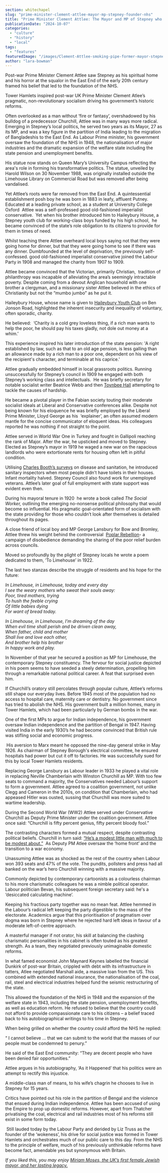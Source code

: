 ```yaml
---
section: whitechapel
slug: "prime-minister-clement-attlee-mayor-mp-stepney-founder-nhs"
title: "Prime Minister Clement Attlee: The Mayor and MP of Stepney who founded the NHS"
publicationDate: "2024-10-07"
categories: 
  - "culture"
  - "history"
  - "local"
tags: 
  - "features"
featuredImage: "/images/Clement-Attlee-smoking-pipe-former-mayor-stepney.jpg"
author: "lara-bowman"
---
```


Post-war Prime Minister Clement Attlee saw Stepney as his spiritual home and his horror at the squalor in the East End of the early 20th century framed his belief that led to the foundation of the NHS.

Tower Hamlets inspired post-war UK Prime Minister Clement Atlee’s pragmatic, non-revolutionary socialism driving his government’s historic reforms. 

Often overlooked as a man without ‘fire or fantasy’, overshadowed by his bulldog of a predecessor Churchill, Attlee was in many ways more radical. Emerging in Stepney’s local politics, he served two years as its Mayor, 27 as its MP, and was a key figure in the partition of India leading to the migration of Bangladeshis to the East End. As Labour Prime minister, his government oversaw the foundation of the NHS in 1948, the nationalisation of major industries and the dramatic expansion of the welfare state including the state pension and unemployment benefits. 

His statue now stands on Queen Mary’s University Campus reflecting the area's role in forming his transformative politics. The statue, unveiled by Harold Wilson on 30 November 1988, was originally installed outside the Limehouse Library on Commercial Road but was removed after being vandalised.

Yet Attlee’s roots were far removed from the East End. A quintessential establishment posh boy he was born in 1883 in leafy, affluent Putney. Educated at a leading private school, as a student at University College Oxford  Attlee was a self-professed good old-fashioned imperialist conservative.  Yet when his brother introduced him to Haileybury House, a Stepney youth club for working-class boys funded by his high school,  he became convinced of the state’s role obligation to its citizens to provide for them in times of need. 

Whilst teaching there Attlee overheard local boys saying not that they were going home for dinner, but that they were going home to see if there was any dinner. Dumbfounded at the level of deprivation, the previously self-confessed. good old-fashioned imperialist conservative joined the Labour Party in 1908 and managed the charity from 1907 to 1909. 

Attlee became convinced that the Victorian, primarily Christian,  tradition of philanthropy was incapable of alleviating the area’s seemingly intractable poverty. Despite coming from a devout Anglican household with one brother a clergyman, and a missionary sister Attlee believed in the ethics of Christianity but not the “mumbo jumbo” as he put it. 

Haileybury House, whose name is given to [Haileybury Youth Club](https://romanroadlondon.com/tower-hamlets-youth-service-launched-13-million-investment/) on Ben Jonson Road, highlighted the inherent insecurity and inequality of voluntary, often sporadic, charity. 

He believed:  ‘Charity is a cold grey loveless thing, if a rich man wants to help the poor, he should pay his taxes gladly, not dole out money at a whim.’ 

This experience inspired his later introduction of the state pension: 'A right established by law, such as that to an old age pension, is less galling than an allowance made by a rich man to a poor one, dependent on his view of the recipient's character, and terminable at his caprice.'

Attlee gradually embedded himself in local grassroots politics. Running unsuccessfully for Stepney’s council in 1909 he engaged with both Stepney’s working class and intellectuals.  He was briefly secretary for notable socialist writer Beatrice Webb and then [Toynbee Hall](https://whitechapellondon.co.uk/toynbee-hall-reducing-poverty-in-tower-hamlets/) attempting to tackle the causes of hardship. 

He became a pivotal player in the Fabian society touting their moderate socialist ideals at Liberal and Conservative conferences alike. Despite not being known for his eloquence he was briefly employed by the Liberal Prime Minister, Lloyd George as his  ‘explainer’, an often assumed modern mantle for the concise communicator of eloquent ideas. His colleagues reported he was nothing if not straight to the point.

Attlee served in World War One in Turkey and fought in Gallipoli reaching the rank of Major. After the war, he upsticked and moved to Stepney. Elected as Stepney’s mayor in 1919 he waged a new war on the rapacious landlords who were extortionate rents for housing often left in pitiful condition. 

Utilising [Charles Booth’s surveys](https://www.economist.com/books-and-arts/2019/10/05/charles-booths-quest-to-fathom-poverty-in-victorian-london) on disease and sanitation, he introduced sanitary inspectors when most people didn’t have toilets in their houses. Infant mortality halved. Stepney Council also found work for unemployed veterans. Attlee’s later goal of full employment with state support was evident even then. 

During his mayoral tenure in 1920  he wrote a book called _The Social Worker,_ outlining the emerging no-nonsense political philosophy that would become so influential. His pragmatic goal-orientated form of socialism with the state providing for those who couldn’t look after themselves is detailed throughout its pages.

A close friend of local boy and MP George Lansbury for Bow and Bromley, Attlee threw his weight behind the controversial  [Poplar Rebellion](https://romanroadlondon.com/political-history-tower-hamlets/)\- a campaign of disobedience demanding the sharing of the poor relief burden across councils. 

Moved so profoundly by the plight of Stepney locals he wrote a poem dedicated to them, ‘To Limehouse’ in 1922.

The last two stanzas describe the struggle of residents and his hope for the future: 

_In Limehouse, in Limehouse, today and every day  
I see the weary mothers who sweat their souls away:  
Poor, tired mothers, trying  
To hush the feeble crying  
Of little babies dying  
For want of bread today._

_In Limehouse, in Limehouse, I’m dreaming of the day  
When evil time shall perish and be driven clean away,  
When father, child and mother  
Shall live and love each other,  
And brother help his brother  
In happy work and play._

In November of that year he secured a position as MP for Limehouse, the contemporary Stepney constituency. The fervour for social justice depicted in his poem seems to have seeded a steely determination, propelling him through a remarkable national political career. A feat that surprised even him. 

If Churchill’s oratory still percolates through popular culture, Attlee’s reforms still shape our everyday lives. Before 1945 most of the population had no access to hospital care, maternity care or dentistry. No government since has tried to abolish the NHS. His government built a million homes, many in Tower Hamlets, which had been particularly by German bombs in the war. 

One of the first MPs to argue for Indian independence, his government oversaw Indian independence and the partition of Bengal in 1947. Having visited India in the early 1930’s he had become convinced that British rule was stifling social and economic progress.

 His aversion to Marx meant he opposed the nine-day general strike in May 1926. As chairman of Stepney Borough's electrical committee, he ensured hospitals had power but cut it off to factories. He was successfully sued for this by local Tower Hamlets residents. 

Replacing George Lansbury as Labour leader in 1933 he played a vital role in replacing Neville Chamberlain with Winston Churchill as MP. With too few seats to command a majority, the Conservatives needed Labour’s support to form a government. Attlee agreed to a coalition government, not unlike Clegg and Cameron in the 2010s, on condition that Chamberlain, who had appeased Hitler was ousted, sussing that Churchill was more suited to wartime leadership. 

During the Second World War (WW2) Attlee served under Conservative Churchill as Deputy Prime Minister under the coalition government. Attlee once said: “Churchill is fifty percent genius, fifty percent bloody fool.”  

The contrasting characters formed a mutual respect, despite contrasting political beliefs. Churchill in turn said: [“He’s a modest little man with much to be modest about.”](https://www.newyorker.com/news/daily-comment/never-mind-churchill-clement-attlee-is-a-model-for-these-times)  As Deputy PM Atlee oversaw the ‘home front’ and the transition to a war economy. 

Unassuming Attlee was as shocked as the rest of the country when Labour won 393 seats and 47% of the vote. The pundits, pollsters and press had all banked on the war’s hero Churchill winning with a massive majority. 

Commonly depicted by contemporary cartoonists as a colourless chairman to his more charismatic colleagues he was a nimble political operator.  Labour politician Bevan, his subsequent foreign secretary said: he's a ‘desiccated calculating machine’. 

Keeping his fractious party together was no mean feat. Attlee hemmed in the Labour’s radical left keeping the party digestible to the mass of the electorate. Academics argue that this prioritisation of pragmatism over dogma was born in Stepney where he rejected hard left ideas in favour of a moderate left-of-centre approach. 

A masterful manager if not orator, his skill at balancing the clashing charismatic personalities in his cabinet is often touted as his greatest strength. As a team, they negotiated previously unimaginable domestic reforms. 

In what famed economist John Maynard Keynes labelled the financial Dunkirk of post-war Britain, crippled with debt with its infrastructure in tatters, Atlee negotiated Marshall aide, a massive loan from the US. This combined with extended national insurance, the nationalisation of the coal, rail, steel and electrical industries helped fund the seismic restructuring of the state. 

This allowed the foundation of the NHS in 1948 and the expansion of the welfare state in 1943, including the state pension, unemployment benefits, as well as education reform. He refused to believe that the country could not afford to provide compassionate care to his citizens – a belief traced back to his autobiographical writings to his time in Stepney.

When being grilled on whether the country could afford the NHS he replied: 

“ I cannot believe … that we can submit to the world that the masses of our people must be condemned to penury.”

He said of the East End community: “They are decent people who have been denied fair opportunities.” 

Attlee argues in his autobiography, ‘As it Happened’ that his politics were an attempt to rectify this injustice.

A middle-class man of means, to his wife’s chagrin he chooses to live in Stepney for 15 years.

Critics have pointed out his role in the partition of Bengal and the violence that ensued during Indian independence. Attlee has been accused of using the Empire to prop up domestic reforms. However, apart from Thatcher privatising the coal, electrical and rail industries most of his reforms still exist in some form today. 

 Still lauded today by the Labour Party and derided by Liz Truss as the founder of the ‘wokeness’, his drive for social justice was formed in Tower Hamlets and orchestrates much of our public care to this day. From the NHS to the principle of welfare, much of his previously unthinkable reforms have become fact, amendable yes but synonymous with Britain.

_If you liked this, you may enjoy [Miriam Moses, the UK’s first female Jewish mayor, and her lasting legacy.](https://whitechapellondon.co.uk/miriam-moses-first-female-jewish-stepney-mayor-history/)_
